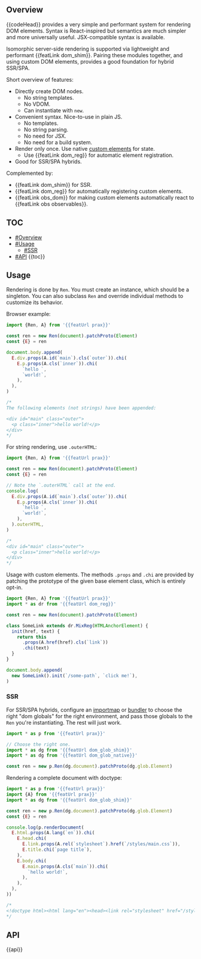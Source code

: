 ## Overview

{{codeHead}} provides a very simple and performant system for rendering DOM elements. Syntax is React-inspired but semantics are much simpler and more universally useful. JSX-compatible syntax is available.

Isomorphic server-side rendering is supported via lightweight and performant {{featLink dom_shim}}. Pairing these modules together, and using custom DOM elements, provides a good foundation for hybrid SSR/SPA.

Short overview of features:

  * Directly create DOM nodes.
    * No string templates.
    * No VDOM.
    * Can instantiate with `new`.
  * Convenient syntax. Nice-to-use in plain JS.
    * No templates.
    * No string parsing.
    * No need for JSX.
    * No need for a build system.
  * Render only once. Use native [custom elements](https://developer.mozilla.org/en-US/docs/Web/Web_Components/Using_custom_elements) for state.
    * Use {{featLink dom_reg}} for automatic element registration.
  * Good for SSR/SPA hybrids.

Complemented by:

  * {{featLink dom_shim}} for SSR.
  * {{featLink dom_reg}} for automatically registering custom elements.
  * {{featLink obs_dom}} for making custom elements automatically react to {{featLink obs observables}}.

## TOC

* [#Overview](#overview)
* [#Usage](#usage)
  * [#SSR](#ssr)
* [#API](#api)
{{toc}}

## Usage

Rendering is done by `Ren`. You must create an instance, which should be a singleton. You can also subclass `Ren` and override individual methods to customize its behavior.

Browser example:

```js
import {Ren, A} from '{{featUrl prax}}'

const ren = new Ren(document).patchProto(Element)
const {E} = ren

document.body.append(
  E.div.props(A.id(`main`).cls(`outer`)).chi(
    E.p.props(A.cls(`inner`)).chi(
      `hello `,
      `world!`,
    ),
  ),
)

/*
The following elements (not strings) have been appended:

<div id="main" class="outer">
  <p class="inner">hello world!</p>
</div>
*/
```

For string rendering, use `.outerHTML`:

```js
import {Ren, A} from '{{featUrl prax}}'

const ren = new Ren(document).patchProto(Element)
const {E} = ren

// Note the `.outerHTML` call at the end.
console.log(
  E.div.props(A.id(`main`).cls(`outer`)).chi(
    E.p.props(A.cls(`inner`)).chi(
      `hello `,
      `world!`,
    ),
  ).outerHTML,
)

/*
<div id="main" class="outer">
  <p class="inner">hello world!</p>
</div>
*/
```

Usage with custom elements. The methods `.props` and `.chi` are provided by patching the prototype of the given base element class, which is entirely opt-in.

```js
import {Ren, A} from '{{featUrl prax}}'
import * as dr from '{{featUrl dom_reg}}'

const ren = new Ren(document).patchProto(Element)

class SomeLink extends dr.MixReg(HTMLAnchorElement) {
  init(href, text) {
    return this
      .props(A.href(href).cls(`link`))
      .chi(text)
  }
}

document.body.append(
  new SomeLink().init(`/some-path`, `click me!`),
)
```

### SSR

For SSR/SPA hybrids, configure an [importmap](https://wicg.github.io/import-maps/) or [bundler](https://esbuild.github.io) to choose the right "dom globals" for the right environment, and pass those globals to the `Ren` you're instantiating. The rest will just work.

```js
import * as p from '{{featUrl prax}}'

// Choose the right one.
import * as dg from '{{featUrl dom_glob_shim}}'
import * as dg from '{{featUrl dom_glob_native}}'

const ren = new p.Ren(dg.document).patchProto(dg.glob.Element)
```

Rendering a complete document with doctype:

```js
import * as p from '{{featUrl prax}}'
import {A} from '{{featUrl prax}}'
import * as dg from '{{featUrl dom_glob_shim}}'

const ren = new p.Ren(dg.document).patchProto(dg.glob.Element)
const {E} = ren

console.log(p.renderDocument(
  E.html.props(A.lang(`en`)).chi(
    E.head.chi(
      E.link.props(A.rel(`stylesheet`).href(`/styles/main.css`)),
      E.title.chi(`page title`),
    ),
    E.body.chi(
      E.main.props(A.cls(`main`)).chi(
        `hello world!`,
      ),
    ),
  ),
))

/*
<!doctype html><html lang="en"><head><link rel="stylesheet" href="/styles/main.css" /><title>page title</title></head><body><main class="main">hello world!</main></body></html>
*/
```

## API

{{api}}
